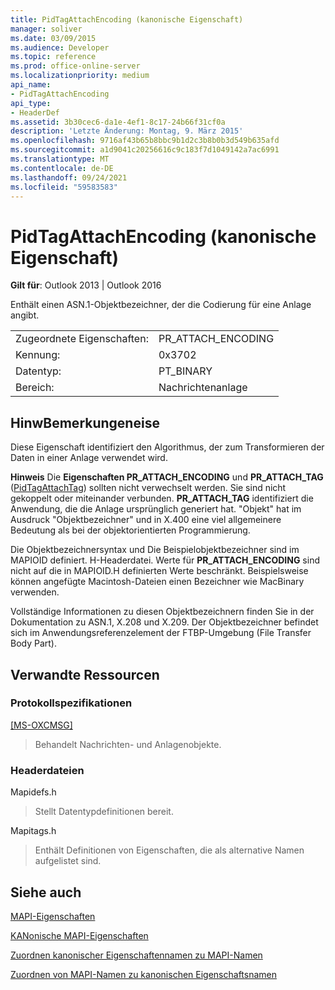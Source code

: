 ```yaml
---
title: PidTagAttachEncoding (kanonische Eigenschaft)
manager: soliver
ms.date: 03/09/2015
ms.audience: Developer
ms.topic: reference
ms.prod: office-online-server
ms.localizationpriority: medium
api_name:
- PidTagAttachEncoding
api_type:
- HeaderDef
ms.assetid: 3b30cec6-da1e-4ef1-8c17-24b66f31cf0a
description: 'Letzte Änderung: Montag, 9. März 2015'
ms.openlocfilehash: 9716af43b65b8bbc9b1d2c3b8b0b3d549b635afd
ms.sourcegitcommit: a1d9041c20256616c9c183f7d1049142a7ac6991
ms.translationtype: MT
ms.contentlocale: de-DE
ms.lasthandoff: 09/24/2021
ms.locfileid: "59583583"
---
```

# <a name="pidtagattachencoding-canonical-property"></a>PidTagAttachEncoding (kanonische Eigenschaft)

  
  
**Gilt für**: Outlook 2013 | Outlook 2016 
  
Enthält einen ASN.1-Objektbezeichner, der die Codierung für eine Anlage angibt. 
  
|||
|:-----|:-----|
|Zugeordnete Eigenschaften:  <br/> |PR_ATTACH_ENCODING  <br/> |
|Kennung:  <br/> |0x3702  <br/> |
|Datentyp:  <br/> |PT_BINARY  <br/> |
|Bereich:  <br/> |Nachrichtenanlage  <br/> |
   
## <a name="remarks"></a>HinwBemerkungeneise

Diese Eigenschaft identifiziert den Algorithmus, der zum Transformieren der Daten in einer Anlage verwendet wird.
  
 **Hinweis** Die **Eigenschaften PR_ATTACH_ENCODING** und **PR_ATTACH_TAG** ([PidTagAttachTag](pidtagattachtag-canonical-property.md)) sollten nicht verwechselt werden. Sie sind nicht gekoppelt oder miteinander verbunden. **PR_ATTACH_TAG** identifiziert die Anwendung, die die Anlage ursprünglich generiert hat. "Objekt" hat im Ausdruck "Objektbezeichner" und in X.400 eine viel allgemeinere Bedeutung als bei der objektorientierten Programmierung. 
  
Die Objektbezeichnersyntax und Die Beispielobjektbezeichner sind im MAPIOID definiert. H-Headerdatei. Werte für **PR_ATTACH_ENCODING** sind nicht auf die in MAPIOID.H definierten Werte beschränkt. Beispielsweise können angefügte Macintosh-Dateien einen Bezeichner wie MacBinary verwenden. 
  
Vollständige Informationen zu diesen Objektbezeichnern finden Sie in der Dokumentation zu ASN.1, X.208 und X.209. Der Objektbezeichner befindet sich im Anwendungsreferenzelement der FTBP-Umgebung (File Transfer Body Part). 
  
## <a name="related-resources"></a>Verwandte Ressourcen

### <a name="protocol-specifications"></a>Protokollspezifikationen

[[MS-OXCMSG]](https://msdn.microsoft.com/library/7fd7ec40-deec-4c06-9493-1bc06b349682%28Office.15%29.aspx)
  
> Behandelt Nachrichten- und Anlagenobjekte.
    
### <a name="header-files"></a>Headerdateien

Mapidefs.h
  
> Stellt Datentypdefinitionen bereit.
    
Mapitags.h
  
> Enthält Definitionen von Eigenschaften, die als alternative Namen aufgelistet sind.
    
## <a name="see-also"></a>Siehe auch



[MAPI-Eigenschaften](mapi-properties.md)
  
[KANonische MAPI-Eigenschaften](mapi-canonical-properties.md)
  
[Zuordnen kanonischer Eigenschaftennamen zu MAPI-Namen](mapping-canonical-property-names-to-mapi-names.md)
  
[Zuordnen von MAPI-Namen zu kanonischen Eigenschaftsnamen](mapping-mapi-names-to-canonical-property-names.md)

